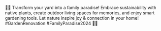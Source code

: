 🌿✨ Transform your yard into a family paradise! Embrace sustainability with native plants, create outdoor living spaces for memories, and enjoy smart gardening tools. Let nature inspire joy & connection in your home! #GardenRenovation #FamilyParadise2024 🌼🏡